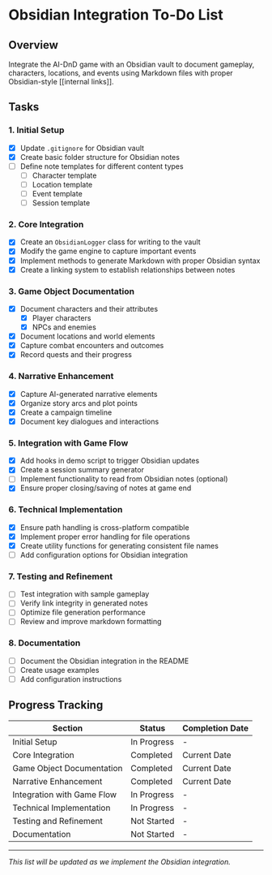 # Obsidian Integration To-Do List

## Overview
Integrate the AI-DnD game with an Obsidian vault to document gameplay, characters, locations, and events using Markdown files with proper Obsidian-style [[internal links]].

## Tasks

### 1. Initial Setup
- [x] Update `.gitignore` for Obsidian vault
- [x] Create basic folder structure for Obsidian notes
- [ ] Define note templates for different content types
  - [ ] Character template
  - [ ] Location template
  - [ ] Event template
  - [ ] Session template

### 2. Core Integration
- [x] Create an `ObsidianLogger` class for writing to the vault
- [x] Modify the game engine to capture important events
- [x] Implement methods to generate Markdown with proper Obsidian syntax
- [x] Create a linking system to establish relationships between notes

### 3. Game Object Documentation
- [x] Document characters and their attributes
  - [x] Player characters
  - [x] NPCs and enemies
- [x] Document locations and world elements
- [x] Capture combat encounters and outcomes
- [x] Record quests and their progress

### 4. Narrative Enhancement
- [x] Capture AI-generated narrative elements
- [x] Organize story arcs and plot points
- [x] Create a campaign timeline
- [x] Document key dialogues and interactions

### 5. Integration with Game Flow
- [x] Add hooks in demo script to trigger Obsidian updates
- [x] Create a session summary generator
- [ ] Implement functionality to read from Obsidian notes (optional)
- [x] Ensure proper closing/saving of notes at game end

### 6. Technical Implementation
- [x] Ensure path handling is cross-platform compatible
- [x] Implement proper error handling for file operations
- [x] Create utility functions for generating consistent file names
- [ ] Add configuration options for Obsidian integration

### 7. Testing and Refinement
- [ ] Test integration with sample gameplay
- [ ] Verify link integrity in generated notes
- [ ] Optimize file generation performance
- [ ] Review and improve markdown formatting

### 8. Documentation
- [ ] Document the Obsidian integration in the README
- [ ] Create usage examples
- [ ] Add configuration instructions

## Progress Tracking
| Section | Status | Completion Date |
|---------|--------|-----------------|
| Initial Setup | In Progress | - |
| Core Integration | Completed | Current Date |
| Game Object Documentation | Completed | Current Date |
| Narrative Enhancement | Completed | Current Date |
| Integration with Game Flow | In Progress | - |
| Technical Implementation | In Progress | - |
| Testing and Refinement | Not Started | - |
| Documentation | Not Started | - |

---

*This list will be updated as we implement the Obsidian integration.*